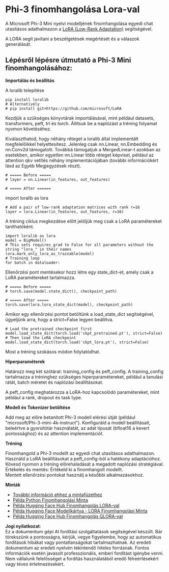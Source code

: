 # **Phi-3 finomhangolása Lora-val**

A Microsoft Phi-3 Mini nyelvi modelljének finomhangolása egyedi chat utasításos adathalmazon a [LoRA (Low-Rank Adaptation)](https://github.com/microsoft/LoRA?WT.mc_id=aiml-138114-kinfeylo) segítségével.

A LORA segít javítani a beszélgetések megértését és a válaszok generálását.

## Lépésről lépésre útmutató a Phi-3 Mini finomhangolásához:

**Importálás és beállítás**

A loralib telepítése

```
pip install loralib
# Alternatively
# pip install git+https://github.com/microsoft/LoRA

```

Kezdjük a szükséges könyvtárak importálásával, mint például datasets, transformers, peft, trl és torch. Állítsuk be a naplózást a tréning folyamat nyomon követéséhez.

Kiválaszthatod, hogy néhány réteget a loralib által implementált megfelelőikkel helyettesítesz. Jelenleg csak nn.Linear, nn.Embedding és nn.Conv2d támogatott. Továbbá támogatjuk a MergedLinear-t azokban az esetekben, amikor egyetlen nn.Linear több réteget képvisel, például az attention qkv vetítés néhány implementációjában (további információkért lásd az Egyéb Megjegyzések részt).

```
# ===== Before =====
# layer = nn.Linear(in_features, out_features)
```

```
# ===== After ======
```

import loralib as lora

```
# Add a pair of low-rank adaptation matrices with rank r=16
layer = lora.Linear(in_features, out_features, r=16)
```

A tréning ciklus megkezdése előtt jelöljük meg csak a LoRA paramétereket taníthatóként.

```
import loralib as lora
model = BigModel()
# This sets requires_grad to False for all parameters without the string "lora_" in their names
lora.mark_only_lora_as_trainable(model)
# Training loop
for batch in dataloader:
```

Ellenőrzési pont mentésekor hozz létre egy state_dict-et, amely csak a LoRA paramétereket tartalmazza.

```
# ===== Before =====
# torch.save(model.state_dict(), checkpoint_path)
```  
```
# ===== After =====
torch.save(lora.lora_state_dict(model), checkpoint_path)
```

Amikor egy ellenőrzési pontot betöltünk a load_state_dict segítségével, ügyeljünk arra, hogy a strict=False legyen beállítva.

```
# Load the pretrained checkpoint first
model.load_state_dict(torch.load('ckpt_pretrained.pt'), strict=False)
# Then load the LoRA checkpoint
model.load_state_dict(torch.load('ckpt_lora.pt'), strict=False)
```

Most a tréning szokásos módon folytatódhat.

**Hiperparaméterek**

Határozz meg két szótárat: training_config és peft_config. A training_config tartalmazza a tréninghez szükséges hiperparamétereket, például a tanulási rátát, batch méretet és naplózási beállításokat.

A peft_config meghatározza a LoRA-hoz kapcsolódó paramétereket, mint például a rank, dropout és task type.

**Modell és Tokenizer betöltése**

Add meg az előre betanított Phi-3 modell elérési útját (például "microsoft/Phi-3-mini-4k-instruct"). Konfiguráld a modell beállításait, beleértve a gyorsítótár használatát, az adat típusát (bfloat16 a kevert pontossághoz) és az attention implementációt.

**Tréning**

Finomhangold a Phi-3 modellt az egyedi chat utasításos adathalmazon. Használd a LoRA beállításokat a peft_config-ból a hatékony adaptációhoz. Kövesd nyomon a tréning előrehaladását a megadott naplózási stratégiával.  
Értékelés és mentés: Értékeld ki a finomhangolt modellt.  
Mentett ellenőrzési pontokat használj a későbbi alkalmazásokhoz.

**Minták**
- [További információ ehhez a mintafüzethez](../../../../code/03.Finetuning/Phi_3_Inference_Finetuning.ipynb)
- [Példa Python Finomhangolási Minta](../../../../code/03.Finetuning/FineTrainingScript.py)
- [Példa Hugging Face Hub Finomhangolás LORA-val](../../../../code/03.Finetuning/Phi-3-finetune-lora-python.ipynb)
- [Példa Hugging Face Modellkártya - LORA Finomhangolási Minta](https://huggingface.co/microsoft/Phi-3-mini-4k-instruct/blob/main/sample_finetune.py)
- [Példa Hugging Face Hub Finomhangolás QLORA-val](../../../../code/03.Finetuning/Phi-3-finetune-qlora-python.ipynb)

**Jogi nyilatkozat**:  
Ez a dokumentum gépi AI fordítási szolgáltatások segítségével készült. Bár törekszünk a pontosságra, kérjük, vegye figyelembe, hogy az automatikus fordítások hibákat vagy pontatlanságokat tartalmazhatnak. Az eredeti dokumentum az eredeti nyelvén tekintendő hiteles forrásnak. Fontos információk esetén javasolt professzionális, emberi fordítást igénybe venni. Nem vállalunk felelősséget a fordítás használatából eredő félreértésekért vagy téves értelmezésekért.